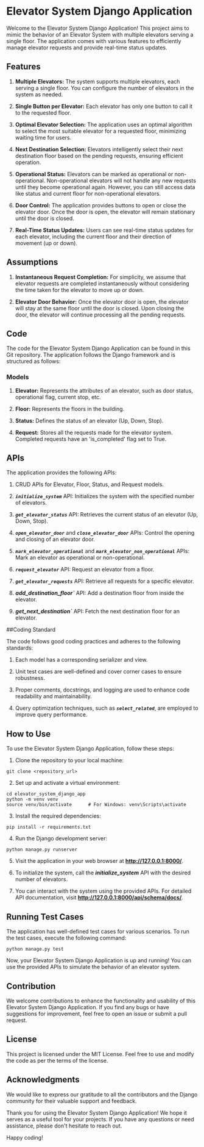 # Elevator System Django Application

Welcome to the Elevator System Django Application! This project aims to mimic the behavior of an Elevator System with multiple elevators serving a single floor. The application comes with various features to efficiently manage elevator requests and provide real-time status updates.

## Features

1. **Multiple Elevators:** The system supports multiple elevators, each serving a single floor. You can configure the number of elevators in the system as needed.

2. **Single Button per Elevator:** Each elevator has only one button to call it to the requested floor.

3. **Optimal Elevator Selection:** The application uses an optimal algorithm to select the most suitable elevator for a requested floor, minimizing waiting time for users.

4. **Next Destination Selection:** Elevators intelligently select their next destination floor based on the pending requests, ensuring efficient operation.

5. **Operational Status:** Elevators can be marked as operational or non-operational. Non-operational elevators will not handle any new requests until they become operational again. However, you can still access data like status and current floor for non-operational elevators.

6. **Door Control:** The application provides buttons to open or close the elevator door. Once the door is open, the elevator will remain stationary until the door is closed.

7. **Real-Time Status Updates:** Users can see real-time status updates for each elevator, including the current floor and their direction of movement (up or down).

## Assumptions

1. **Instantaneous Request Completion:** For simplicity, we assume that elevator requests are completed instantaneously without considering the time taken for the elevator to move up or down.

2. **Elevator Door Behavior:** Once the elevator door is open, the elevator will stay at the same floor until the door is closed. Upon closing the door, the elevator will continue processing all the pending requests.

## Code

The code for the Elevator System Django Application can be found in this Git repository. The application follows the Django framework and is structured as follows:

### Models

1. **Elevator:** Represents the attributes of an elevator, such as door status, operational flag, current stop, etc.

2. **Floor:** Represents the floors in the building.

3. **Status:** Defines the status of an elevator (Up, Down, Stop).

4. **Request:** Stores all the requests made for the elevator system. Completed requests have an 'is_completed' flag set to True.

## APIs
The application provides the following APIs:

1. CRUD APIs for Elevator, Floor, Status, and Request models.

2. **_`initialize_system`_** API: Initializes the system with the specified number of elevators.

3. **_`get_elevator_status`_** API: Retrieves the current status of an elevator (Up, Down, Stop).

4. **_`open_elevator_door`_** and **_`close_elevator_door`_** APIs: Control the opening and closing of an elevator door.

5. **_`mark_elevator_operational`_** and **_`mark_elevator_non_operational`_** APIs: Mark an elevator as operational or non-operational.

6. **_`request_elevator`_** API: Request an elevator from a floor.

7. **_`get_elevator_requests`_** API: Retrieve all requests for a specific elevator.

8. **_add_destination_floor`_** API: Add a destination floor from inside the elevator.

9. **_get_next_destination`_** API: Fetch the next destination floor for an elevator.

##Coding Standard

The code follows good coding practices and adheres to the following standards:

1. Each model has a corresponding serializer and view.

2. Unit test cases are well-defined and cover corner cases to ensure robustness.

3. Proper comments, docstrings, and logging are used to enhance code readability and maintainability.

4. Query optimization techniques, such as **_`select_related`_**, are employed to improve query performance.

## How to Use

To use the Elevator System Django Application, follow these steps:

1. Clone the repository to your local machine:

```
git clone <repository_url>
```

2. Set up and activate a virtual environment:

```
cd elevator_system_django_app
python -m venv venv
source venv/bin/activate      # For Windows: venv\Scripts\activate
```

3. Install the required dependencies:

```
pip install -r requirements.txt
```

4. Run the Django development server:
```
python manage.py runserver
```

5. Visit the application in your web browser at **http://127.0.0.1:8000/**.

6. To initialize the system, call the **_initialize_system_** API with the desired number of elevators.

7. You can interact with the system using the provided APIs. For detailed API documentation, visit **http://127.0.0.1:8000/api/schema/docs/**.

## Running Test Cases

The application has well-defined test cases for various scenarios. To run the test cases, execute the following command:

```
python manage.py test
```

Now, your Elevator System Django Application is up and running! You can use the provided APIs to simulate the behavior of an elevator system.

## Contribution
We welcome contributions to enhance the functionality and usability of this Elevator System Django Application. If you find any bugs or have suggestions for improvement, feel free to open an issue or submit a pull request.

## License
This project is licensed under the MIT License. Feel free to use and modify the code as per the terms of the license.

## Acknowledgments
We would like to express our gratitude to all the contributors and the Django community for their valuable support and feedback.

Thank you for using the Elevator System Django Application! We hope it serves as a useful tool for your projects. If you have any questions or need assistance, please don't hesitate to reach out.

Happy coding!

